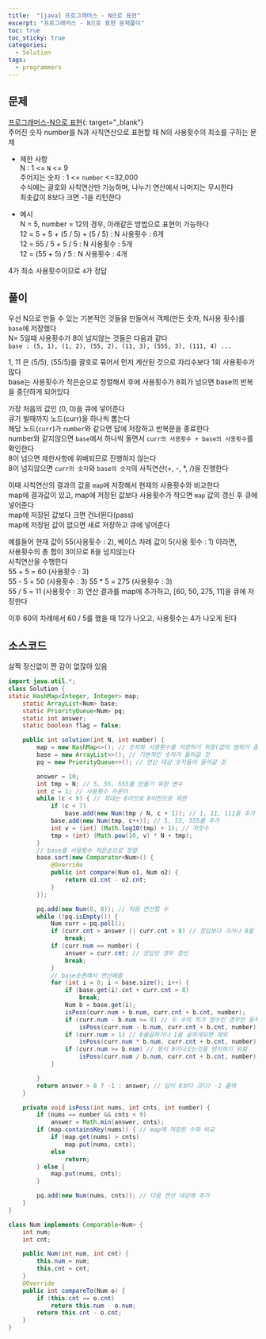```yaml
---
title:  "[java] 프로그래머스 - N으로 표현"
excerpt: "프로그래머스 - N으로 표현 문제풀이"
toc: true
toc_sticky: true
categories:
  - Solution
tags:
  - programmers
---
```

## 문제  
[프로그래머스-N으로 표현](https://programmers.co.kr/learn/courses/30/lessons/42895?language=java){: target="_blank"}  
주어진 숫자 number를 N과 사칙연산으로 표현할 때 N의 사용횟수의 최소를 구하는 문제  

* 제한 사항  
N : 1 <= `N` <= 9  
주어지는 숫자 : 1 <= `number` <=32,000  
수식에는 괄호와 사칙연산만 가능하며, 나누기 연산에서 나머지는 무시한다  
최솟값이 8보다 크면 -1을 리턴한다  


* 예시  
N = 5, number = 12의 경우, 아래같은 방법으로 표현이 가능하다  
12 = 5 + 5 + (5 / 5) + (5 / 5) : N 사용횟수 : 6개  
12 = 55 / 5 + 5 / 5 : N 사용횟수 : 5개  
12 = (55 + 5) / 5 : N 사용횟수 : 4개  

4가 최소 사용횟수이므로 `4`가 정답  


## 풀이  
우선 N으로 만들 수 있는 기본적인 것들을 만들어서 객체(만든 숫자, N사용 횟수)를 `base`에 저장했다  
N= 5일때 사용횟수가 8이 넘지않는 것들은 다음과 같다   
`base : (5, 1), (1, 2), (55, 2), (11, 3), (555, 3), (111, 4) ... ` 


1, 11 은 (5/5), (55/5)를 괄호로 묶어서 먼저 계산된 것으로 자리수보다 1회 사용횟수가 많다  
base는 사용횟수가 작은순으로 정렬해서 후에 사용횟수가 8회가 넘으면 base의 반복을 중단하게 되어있다  


가장 처음의 값인 (0, 0)을 큐에 넣어준다  
큐가 빌때까지 노드(curr)을 하나씩 뽑는다  
해당 노드(`curr`)가 `number`와 같으면 답에 저장하고 반복문을 종료한다  
number와 같지않으면 `base`에서 하나씩 돌면서 `curr의 사용횟수 + base의 사용횟수`를 확인한다  
8이 넘으면 제한사항에 위배되므로 진행하지 않는다  
8이 넘지않으면 `curr의 숫자`와 `base의 숫자`의 사칙연산(+, -, *, /)을 진행한다  

이때 사칙연산의 결과의 값을 `map`에 저장해서 현재의 사용횟수와 비교한다  
map에 결과값이 있고, map에 저장된 값보다 사용횟수가 작으면 `map` 값의 갱신 후 큐에 넣어준다  
map에 저장된 값보다 크면 건너뛴다(pass)  
map에 저장된 값이 없으면 새로 저장하고 큐에 넣어준다  

예를들어 현재 값이 55(사용횟수 : 2), 베이스 차례 값이 5(사용 횟수 : 1) 이라면,  
사용횟수의 총 합이 3이므로 8을 넘지않는다  
사칙연산을 수행한다  
55 + 5 = 60 (사용횟수 : 3)  
55 - 5 = 50 (사용횟수 : 3)
55 * 5 = 275 (사용횟수 : 3)  
55 / 5 = 11 (사용횟수 : 3)
연산 결과를 map에 추가하고, [60, 50, 275, 11]을 큐에 저장한다  

이후 60의 차례에서 60 / 5를 했을 때 12가 나오고, 사용횟수는 4가 나오게 된다  


## 소스코드  
살짝 정신없이 짠 감이 없잖아 있음  
```java
import java.util.*;
class Solution {
static HashMap<Integer, Integer> map;
	static ArrayList<Num> base;
	static PriorityQueue<Num> pq;
	static int answer;
	static boolean flag = false;

	public int solution(int N, int number) {
		map = new HashMap<>(); // 숫자와 사용횟수를 저장하기 위함(값의 범위가 종잡을수없어서 map사용)
		base = new ArrayList<>(); // 기본적인 숫자가 들어갈 것
		pq = new PriorityQueue<>(); // 연산 대상 숫자들이 들어갈 것

		answer = 10;
		int tmp = N; // 5, 55, 555를 만들기 위한 변수
		int c = 1; // 사용횟수 카운터
		while (c < 9) { // 최대는 8이므로 8이전으로 제한
			if (c < 7)
				base.add(new Num(tmp / N, c + 1)); // 1, 11, 111을 추가
			base.add(new Num(tmp, c++)); // 5, 55, 555를 추가
			int v = (int) (Math.log10(tmp) + 1); // 자릿수
			tmp = (int) (Math.pow(10, v) * N + tmp);
		}
		// base를 사용횟수 적은순으로 정렬
		base.sort(new Comparator<Num>() {
			@Override
			public int compare(Num o1, Num o2) {
				return o1.cnt - o2.cnt;
			}
		});

		pq.add(new Num(0, 0)); // 처음 연산할 수
		while (!pq.isEmpty()) {
			Num curr = pq.poll(); 
			if (curr.cnt > answer || curr.cnt > 8) // 정답보다 크거나 8을 넘어가면 종료
				break;
			if (curr.num == number) {
				answer = curr.cnt; // 정답인 경우 갱신
				break;
			}
			// base순환해서 연산해줌
			for (int i = 0; i < base.size(); i++) {
				if (base.get(i).cnt + curr.cnt > 8)
					break;
				Num b = base.get(i);
				isPoss(curr.num + b.num, curr.cnt + b.cnt, number);
				if (curr.num - b.num >= 0) // 두 수의 차가 양수인 경우만 동작
					isPoss(curr.num - b.num, curr.cnt + b.cnt, number);
				if (curr.num > 1) // 0을곱하거나 1을 곱하게되면 제외
					isPoss(curr.num * b.num, curr.cnt + b.cnt, number);
				if (curr.num >= b.num) // 몫이 0이나오는것을 방지하기 위함
					isPoss(curr.num / b.num, curr.cnt + b.cnt, number);
			}

		}
		return answer > 8 ? -1 : answer; // 답이 8보다 크다? -1 출력
	}

	private void isPoss(int nums, int cnts, int number) {
		if (nums == number && cnts < 9)
			answer = Math.min(answer, cnts);
		if (map.containsKey(nums)) { // map에 저장된 수와 비교
			if (map.get(nums) > cnts)
				map.put(nums, cnts);
			else
				return;
		} else {
			map.put(nums, cnts);
		}

		pq.add(new Num(nums, cnts)); // 다음 연산 대상에 추가
	}
}

class Num implements Comparable<Num> {
	int num;
	int cnt;

	public Num(int num, int cnt) {
		this.num = num;
		this.cnt = cnt;
	}
	@Override
	public int compareTo(Num o) {
		if (this.cnt == o.cnt)
			return this.num - o.num;
		return this.cnt - o.cnt;
	}
}
```
